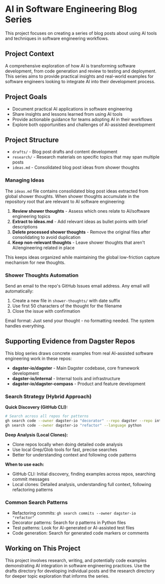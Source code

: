 # AI in Software Engineering Blog Series

This project focuses on creating a series of blog posts about using AI tools and techniques in software engineering workflows.

## Project Context

A comprehensive exploration of how AI is transforming software development, from code generation and review to testing and deployment. This series aims to provide practical insights and real-world examples for software engineers looking to integrate AI into their development process.

## Project Goals

- Document practical AI applications in software engineering
- Share insights and lessons learned from using AI tools
- Provide actionable guidance for teams adopting AI in their workflows
- Explore both opportunities and challenges of AI-assisted development

## Project Structure

- `drafts/` - Blog post drafts and content development
- `research/` - Research materials on specific topics that may span multiple posts
- `ideas.md` - Consolidated blog post ideas from shower thoughts

### Managing Ideas

The `ideas.md` file contains consolidated blog post ideas extracted from global shower thoughts. When shower thoughts accumulate in the repository root that are relevant to AI software engineering:

1. **Review shower thoughts** - Assess which ones relate to AI/software engineering topics
2. **Extract to ideas.md** - Add relevant ideas as bullet points with brief descriptions
3. **Delete processed shower thoughts** - Remove the original files after consolidating to avoid duplication
4. **Keep non-relevant thoughts** - Leave shower thoughts that aren't AI/engineering related in place

This keeps ideas organized while maintaining the global low-friction capture mechanism for new thoughts.

### Shower Thoughts Automation

Send an email to the repo's GitHub Issues email address. Any email will automatically:
1. Create a new file in `shower-thoughts/` with date suffix
2. Use first 50 characters of the thought for the filename
3. Close the issue with confirmation

Email format: Just send your thought - no formatting needed. The system handles everything.

## Supporting Evidence from Dagster Repos

This blog series draws concrete examples from real AI-assisted software engineering work in these repos:

- **dagster-io/dagster** - Main Dagster codebase, core framework development
- **dagster-io/internal** - Internal tools and infrastructure  
- **dagster-io/dagster-compass** - Product and feature development

### Search Strategy (Hybrid Approach)

**Quick Discovery (GitHub CLI):**
```bash
# Search across all repos for patterns
gh search code --owner dagster-io "decorator" --repo dagster --repo internal --repo dagster-compass
gh search code --owner dagster-io "refactor" --language python
```

**Deep Analysis (Local Clones):**
- Clone repos locally when doing detailed code analysis
- Use local Grep/Glob tools for fast, precise searches
- Better for understanding context and following code patterns

**When to use each:**
- GitHub CLI: Initial discovery, finding examples across repos, searching commit messages
- Local clones: Detailed analysis, understanding full context, following refactoring patterns

### Common Search Patterns

- Refactoring commits: `gh search commits --owner dagster-io "refactor"`
- Decorator patterns: Search for `@` patterns in Python files
- Test patterns: Look for AI-generated or AI-assisted test files
- Code generation: Search for generated code markers or comments

## Working on This Project

This project involves research, writing, and potentially code examples demonstrating AI integration in software engineering practices. Use the drafts directory for developing individual posts and the research directory for deeper topic exploration that informs the series.